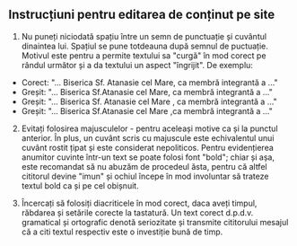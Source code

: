 Instrucțiuni pentru editarea de conținut pe site
------------------------------------------------

1. Nu puneți niciodată spațiu între un semn de punctuație și cuvântul dinaintea lui. Spațiul se pune totdeauna după semnul de puctuație. Motivul este pentru a permite textului sa "curgă" în mod corect pe rândul următor și a da textului un aspect "îngrijit". De exemplu:
  * Corect: "... Biserica Sf. Atanasie cel Mare, ca membră integrantă a ..."
  * Greșit: "... Biserica Sf.Atanasie cel Mare, ca membră integrantă a ..."
  * Greșit: "... Biserica Sf. Atanasie cel Mare , ca membră integrantă a ..."
  * Greșit: "... Biserica Sf.Atanasie cel Mare ,ca membră integrantă a ..."

2. Evitați folosirea majusculelor - pentru aceleași motive ca și la punctul anterior. În plus, un cuvânt scris cu majuscule este echivalentul unui cuvânt rostit țipat și este considerat nepoliticos. Pentru evidențierea anumitor cuvinte într-un text se poate folosi font "bold"; chiar și așa, este recomandat să nu abuzăm de procedeul ăsta, pentru că altfel cititorul devine "imun" și ochiul începe în mod involuntar să trateze textul bold ca și pe cel obișnuit.

3. Încercați să folosiți diacriticele în mod corect, daca aveți timpul, răbdarea și setările corecte la tastatură. Un text corect d.p.d.v. gramatical și ortografic denotă seriozitate și transmite cititorului mesajul că a citi textul respectiv este o investiție bună de timp.